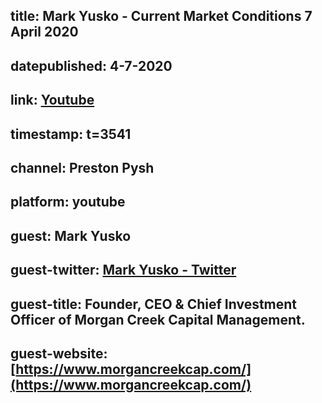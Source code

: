 ## title: Mark Yusko - Current Market Conditions 7 April 2020
## datepublished: 4-7-2020
## link: [Youtube](https://youtu.be/2qHuLty7o8I?t=3541) 
## timestamp: t=3541
## channel: Preston Pysh
## platform: youtube
## guest: Mark Yusko
## guest-twitter: [Mark Yusko - Twitter](https://twitter.com/MarkYusko)
## guest-title: Founder, CEO & Chief Investment Officer of Morgan Creek Capital Management. 
## guest-website: [https://www.morgancreekcap.com/](https://www.morgancreekcap.com/)

